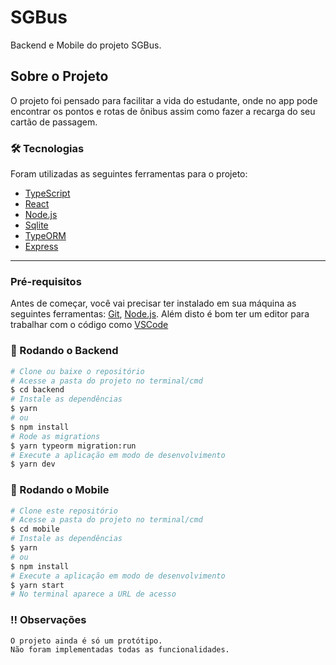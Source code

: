 # SGBus

Backend e Mobile do projeto SGBus.

## Sobre o Projeto

O projeto foi pensado para facilitar a vida do estudante, onde no app pode encontrar os pontos e rotas de ônibus assim como fazer a recarga do seu cartão de passagem.

### 🛠 Tecnologias

Foram utilizadas as seguintes ferramentas para o projeto:

- [TypeScript](https://www.typescriptlang.org/)
- [React](https://pt-br.reactjs.org/)
- [Node.js](https://nodejs.org/en/)
- [Sqlite](https://www.sqlite.org/index.html)
- [TypeORM](https://typeorm.io/#/)
- [Express](https://expressjs.com/)

---

### Pré-requisitos

Antes de começar, você vai precisar ter instalado em sua máquina as seguintes ferramentas:
[Git](https://git-scm.com), [Node.js](https://nodejs.org/en/).
Além disto é bom ter um editor para trabalhar com o código como [VSCode](https://code.visualstudio.com/)

### 🎲 Rodando o Backend

```bash
# Clone ou baixe o repositório
# Acesse a pasta do projeto no terminal/cmd
$ cd backend
# Instale as dependências
$ yarn
# ou
$ npm install
# Rode as migrations
$ yarn typeorm migration:run
# Execute a aplicação em modo de desenvolvimento
$ yarn dev
```

### 🎲 Rodando o Mobile

```bash
# Clone este repositório
# Acesse a pasta do projeto no terminal/cmd
$ cd mobile
# Instale as dependências
$ yarn
# ou
$ npm install
# Execute a aplicação em modo de desenvolvimento
$ yarn start
# No terminal aparece a URL de acesso
```

### ‼ Observações

```
O projeto ainda é só um protótipo.
Não foram implementadas todas as funcionalidades.
```
